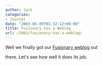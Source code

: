 ```yaml
---
author: Jack
categories:
- Journal
date: "2003-05-09T01:32:12+00:00"
title: Fusionary has a Weblog
url: /2003/fusionary-has-a-weblog/
---
```


Well we finally got our [Fusionary weblog][1] out
  

  
there. Let's see how well it does its job.

 [1]: //www.fusionary.com/weblog/"